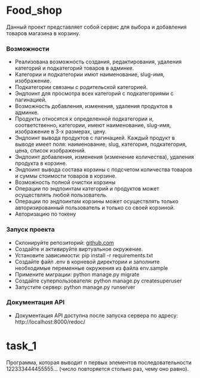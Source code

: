 # Food_shop
Данный проект представляет собой сервис для выбора и добавления товаров магазина в корзину.

### Возможности
- Реализована возможность создания, редактирования, удаления категорий и подкатегорий товаров в админке.
- Категории и подкатегории имют наименование, slug-имя, изображение.
- Подкатегории связаны с родительской категорией.
- Эндпоинт для просмотра всех категорий с подкатегориями с пагинацией.
- Возможность добавления, изменения, удаления продуктов в админке.
- Продукты относятся к определенной подкатегории и, соответственно, категории, имеют наименование, slug-имя, изображение в 3-х размерах, цену.
- Эндпоинт вывода продуктов с пагинацией. Каждый продукт в выводе имеет поля: наименование, slug, категория, подкатегория, цена, список изображений.
- Эндпоинт добавления, изменения (изменение количества), удаления продукта в корзине.
- Эндпоинт вывода  состава корзины с подсчетом количества товаров и суммы стоимости товаров в корзине.
- Возможность полной очистки корзины
- Операции по эндпоинтам категорий и продуктов может осуществлять любой пользователь.
- Операции по эндпоинтам корзины может осуществлять только авторизированный пользователь и только со своей корзиной.
- Авторизацию по токену

### Запуск проекта
- Склонируйте репозиторий: [github.com](https://github.com/vvd2209/Food_shop/)
- Создайте и активируйте виртуальное окружение.
- Установите зависимости: pip install -r requirements.txt
- Создайте файл .env в корневой директории и заполните необходимые переменные окружения из файла env.sample
- Примените миграции: python manage.py migrate
- Создайте суперпользователя: python manage.py createsuperuser
- Запустите сервер: python manage.py runserver

### Документация API
- Документация API доступна после запуска сервера по адресу: http://localhost:8000/redoc/

# task_1
Программа, которая выводит n первых элементов последовательности 122333444455555… (число повторяется столько раз, чему оно равно).
